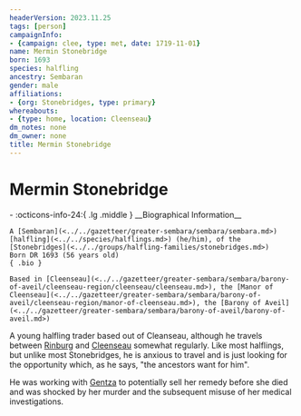 ```yaml
---
headerVersion: 2023.11.25
tags: [person]
campaignInfo:
- {campaign: clee, type: met, date: 1719-11-01}
name: Mermin Stonebridge
born: 1693
species: halfling
ancestry: Sembaran
gender: male
affiliations:
- {org: Stonebridges, type: primary}
whereabouts:
- {type: home, location: Cleenseau}
dm_notes: none
dm_owner: none
title: Mermin Stonebridge
---
```

# Mermin Stonebridge
<div class="grid cards ext-narrow-margin ext-one-column" markdown>
- :octicons-info-24:{ .lg .middle } __Biographical Information__

    A [Sembaran](<../../gazetteer/greater-sembara/sembara/sembara.md>) [halfling](<../../species/halflings.md>) (he/him), of the [Stonebridges](<../../groups/halfling-families/stonebridges.md>)  
    Born DR 1693 (56 years old)  
    { .bio }

    Based in [Cleenseau](<../../gazetteer/greater-sembara/sembara/barony-of-aveil/cleenseau-region/cleenseau/cleenseau.md>), the [Manor of Cleenseau](<../../gazetteer/greater-sembara/sembara/barony-of-aveil/cleenseau-region/manor-of-cleenseau.md>), the [Barony of Aveil](<../../gazetteer/greater-sembara/sembara/barony-of-aveil/barony-of-aveil.md>)
</div>



A young halfling trader based out of Cleanseau, although he travels between [Rinburg](<../../gazetteer/greater-sembara/sembara/barony-of-aveil/rinburg.md>) and [Cleenseau](<../../gazetteer/greater-sembara/sembara/barony-of-aveil/cleenseau-region/cleenseau/cleenseau.md>) somewhat regularly.  Like most halflings, but unlike most Stonebridges, he is anxious to travel and is just looking for the opportunity which, as he says, "the ancestors want for him".

He was working with [Gentza](<../lizardfolk/gentza.md>) to potentially sell her remedy before she died and was shocked by her murder and the subsequent misuse of her medical investigations.